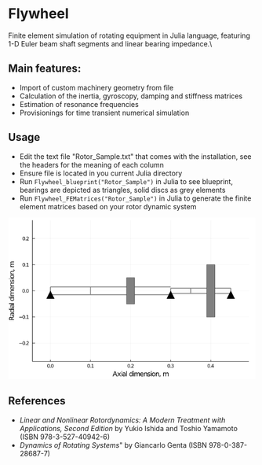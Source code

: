 # Flywheel
Finite element simulation of rotating equipment in Julia language, featuring 1-D Euler beam shaft segments and linear bearing impedance.\

## Main features:
* Import of custom machinery geometry from file
* Calculation of the inertia, gyroscopy, damping and stiffness matrices
* Estimation of resonance frequencies
* Provisionings for time transient numerical simulation

## Usage
* Edit the text file "Rotor_Sample.txt" that comes with the installation, see the headers for the meaning of each column
* Ensure file is located in you current Julia directory
* Run `Flywheel_blueprint("Rotor_Sample")` in Julia to see blueprint, bearings are depicted as triangles, solid discs as grey elements
* Run `Flywheel_FEMatrices("Rotor_Sample")` in Julia to generate the finite element matrices based on your rotor dynamic system
<img src= "pictures/SampleBlue.PNG" >

## References
* *Linear and Nonlinear Rotordynamics: A Modern Treatment with Applications, Second Edition* by Yukio Ishida and Toshio Yamamoto (ISBN 978-3-527-40942-6)
* *Dynamics of Rotating Systems*" by Giancarlo Genta (ISBN 978-0-387-28687-7)
